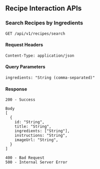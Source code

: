## Recipe Interaction APIs

### Search Recipes by Ingredients

```
GET /api/v1/recipes/search
```

#### Request Headers

```
Content-Type: application/json
```

#### Query Parameters

```
ingredients: "String (comma-separated)"
```

#### Response

```
200 - Success

Body
[
  {
    id: "String",
    title: "String",
    ingredients: ["String"],
    instructions: "String",
    imageUrl: "String",
  }
]

400 - Bad Request
500 - Internal Server Error
